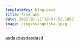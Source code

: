 ```yaml
---
templateKey: blog-post
title: from web
date: 2022-01-21T18:07:53.180Z
image: /img/svengelska.jpeg
---
```

asdasdasdasdasd